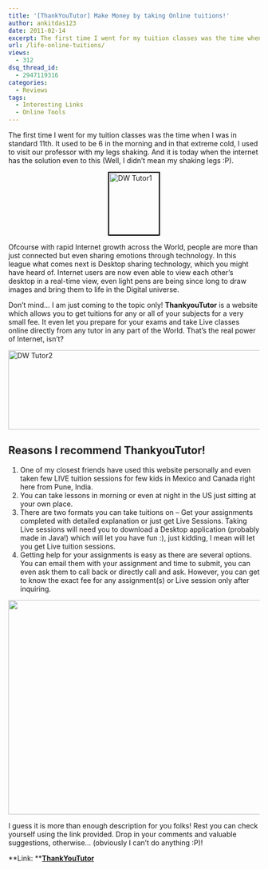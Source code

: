 ```yaml
---
title: '[ThankYouTutor] Make Money by taking Online tuitions!'
author: ankitdas123
date: 2011-02-14
excerpt: The first time I went for my tuition classes was the time when I was in standard 11th. It used to be 6 in the morning and in that extreme cold, I used to visit our professor with my legs shaking. And it is today when Internet has the solution even to this (Well, I didn’t mean my shaking legs ).
url: /life-online-tuitions/
views:
  - 312
dsq_thread_id:
  - 2947119316
categories:
  - Reviews
tags:
  - Interesting Links
  - Online Tools
---
```

The first time I went for my tuition classes was the time when I was in standard 11th. It used to be 6 in the morning and in that extreme cold, I used to visit our professor with my legs shaking. And it is today when the internet has the solution even to this (Well, I didn’t mean my shaking legs :P).

<img style="background-image: none; padding-left: 0px; padding-right: 0px; display: block; margin-left: auto; margin-right: auto; padding-top: 0px; border: 2px solid black;" title="DW Tutor1" src="http://cdn.devilsworkshop.org/files/2011/01/DW-Tutor1_thumb.png" border="0" alt="DW Tutor1" width="100" height="124" />

Ofcourse with rapid Internet growth across the World, people are more than just connected but even sharing emotions through technology. In this league what comes next is Desktop sharing technology, which you might have heard of. Internet users are now even able to view each other’s desktop in a real-time view, even light pens are being since long to draw images and bring them to life in the Digital universe.

Don’t mind… I am just coming to the topic only! **ThankyouTutor** is a website which allows you to get tuitions for any or all of your subjects for a very small fee. It even let you prepare for your exams and take Live classes online directly from any tutor in any part of the World. That&#8217;s the real power of Internet, isn&#8217;t?

[<img style="background-image: none; padding-left: 0px; padding-right: 0px; display: inline; padding-top: 0px; border: 0px;" title="DW Tutor2" src="http://cdn.devilsworkshop.org/files/2011/01/DW-Tutor2_thumb.png" border="0" alt="DW Tutor2" width="514" height="159" />][1]

## Reasons I recommend ThankyouTutor!

  1. One of my closest friends have used this website personally and even taken few LIVE tuition sessions for few kids in Mexico and Canada right here from Pune, India.
  2. You can take lessons in morning or even at night in the US just sitting at your own place.
  3. There are two formats you can take tuitions on – Get your assignments completed with detailed explanation or just get Live Sessions. Taking Live sessions will need you to download a Desktop application (probably made in Java!) which will let you have fun :), just kidding, I mean will let you get Live tuition sessions.
  4. Getting help for your assignments is easy as there are several options. You can email them with your assignment and time to submit, you can even ask them to call back or directly call and ask. However, you can get to know the exact fee for any assignment(s) or Live session only after inquiring.

<img class="aligncenter size-full wp-image-37686" title="DW tutor4" src="http://cdn.devilsworkshop.org/files/2011/01/DW-tutor4.jpg" alt="" width="550" height="429" />

I guess it is more than enough description for you folks! Rest you can check yourself using the link provided. Drop in your comments and valuable suggestions, otherwise… (obviously I can’t do anything :P)!

**Link: ****<a href="http://www.thankyoututor.com/" onclick="_gaq.push(['_trackEvent', 'outbound-article', 'http://www.thankyoututor.com/', 'ThankYouTutor']);" target="_blank">ThankYouTutor</a>**

 [1]: http://cdn.devilsworkshop.org/files/2011/01/DW-Tutor2.png
